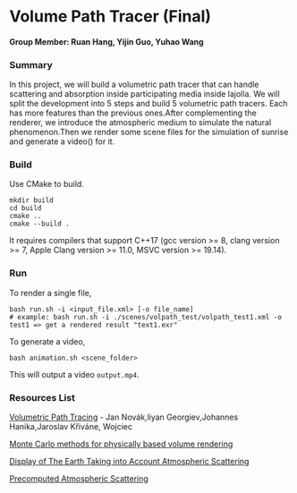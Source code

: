 # Volume Path Tracer (Final)

#### Group Member: Ruan Hang, Yijin Guo, Yuhao Wang

### **Summary**

In this project, we will build a volumetric path tracer that can handle scattering and absorption inside participating media inside lajolla. We will split the development into 5 steps and build 5 volumetric path tracers. Each has more features than the previous ones.After complementing the renderer, we introduce the atmospheric medium to simulate the natural phenomenon.Then we render some scene files for the simulation of sunrise and generate a video() for it.

### Build

Use CMake to build. 

```
mkdir build
cd build
cmake ..
cmake --build .
```

It requires compilers that support C++17 (gcc version >= 8, clang  version >= 7, Apple Clang version >= 11.0, MSVC version >=  19.14).

### Run

To render a single file, 

```
bash run.sh -i <input_file.xml> [-o file_name]
# example: bash run.sh -i ./scenes/volpath_test/volpath_test1.xml -o test1 => get a rendered result "text1.exr"
```

To generate a video,

```
bash animation.sh <scene_folder>
```

This will output a video `output.mp4`. 

### **Resources List**

[Volumetric Path Tracing](https://cseweb.ucsd.edu/~tzli/cse272/wi2023/homework2.pdf) - Jan Novák,liyan Georgiev,Johannes Hanika,Jaroslav Křiváne, Wojciec

[Monte Carlo methods for physically based volume rendering](https://cs.dartmouth.edu/~wjarosz/publications/novak18monte-sig.html)

[Display of The Earth Taking into Account Atmospheric Scattering](http://nishitalab.org/user/nis/cdrom/sig93_nis.pdf)

[Precomputed Atmospheric Scattering](https://hal.inria.fr/inria-00288758v1/document)